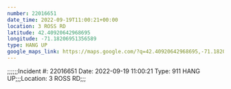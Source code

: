 ```yaml
---
number: 22016651
date_time: 2022-09-19T11:00:21+00:00
location: 3 ROSS RD
latitude: 42.40920642968695
longitude: -71.18206951356589
type: HANG UP
google_maps_link: https://maps.google.com/?q=42.40920642968695,-71.18206951356589
---
```


;;;;;;Incident #: 22016651   Date: 2022-09-19 11:00:21   Type: 911 HANG UP;;;Location: 3 ROSS RD;;;
